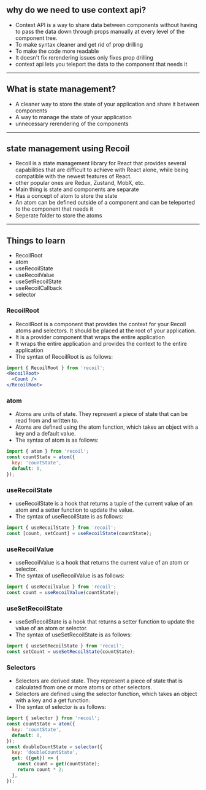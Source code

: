 ## why do we need to use context api?
- Context API is a way to share data between components without having to pass the data down through props manually at every level of the component tree.
- To make syntax cleaner and get rid of prop drilling
- To make the code more readable
- It doesn't fix rerendering issues only fixes prop drilling
- context api lets you teleport the data to the component that needs it

---


## What is state management?
- A cleaner way to store the state of your application and share it between components
- A way to manage the state of your application
- unnecessary rerendering of the components

---

## state management using Recoil
- Recoil is a state management library for React that provides several capabilities that are difficult to achieve with React alone, while being compatible with the newest features of React.
- other popular ones are Redux, Zustand, MobX, etc.
- Main thing is state and components are separate
- Has a concept of atom to store the state
- An atom can be defined outside of a component and can be teleported to the component that needs it
- Seperate folder to store the atoms

---
## Things to learn
- RecoilRoot
- atom
- useRecoilState
- useRecoilValue
- useSetRecoilState
- useRecoilCallback
- selector

### RecoilRoot
- RecoilRoot is a component that provides the context for your Recoil atoms and selectors. It should be placed at the root of your application.
- It is a provider component that wraps the entire application
- It wraps the entire application and provides the context to the entire application
- The syntax of RecoilRoot is as follows: 
```jsx
import { RecoilRoot } from 'recoil';
<RecoilRoot>
  <Count />
</RecoilRoot>
```

### atom
- Atoms are units of state. They represent a piece of state that can be read from and written to.
- Atoms are defined using the atom function, which takes an object with a key and a default value.
- The syntax of atom is as follows:
```jsx
import { atom } from 'recoil';
const countState = atom({
  key: 'countState',
  default: 0,
});
```

### useRecoilState
- useRecoilState is a hook that returns a tuple of the current value of an atom and a setter function to update the value.
- The syntax of useRecoilState is as follows:
```jsx
import { useRecoilState } from 'recoil';
const [count, setCount] = useRecoilState(countState);
```

### useRecoilValue
- useRecoilValue is a hook that returns the current value of an atom or selector.
- The syntax of useRecoilValue is as follows:
```jsx
import { useRecoilValue } from 'recoil';
const count = useRecoilValue(countState);
```

### useSetRecoilState
- useSetRecoilState is a hook that returns a setter function to update the value of an atom or selector.
- The syntax of useSetRecoilState is as follows:
```jsx
import { useSetRecoilState } from 'recoil';
const setCount = useSetRecoilState(countState);
```


### Selectors
- Selectors are derived state. They represent a piece of state that is calculated from one or more atoms or other selectors.
- Selectors are defined using the selector function, which takes an object with a key and a get function.
- The syntax of selector is as follows:
```jsx 
import { selector } from 'recoil';
const countState = atom({
  key: 'countState',
  default: 0,
});
const doubleCountState = selector({
  key: 'doubleCountState',
  get: ({get}) => {
    const count = get(countState);
    return count * 2;
  },
});
```



